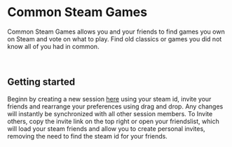 # Common Steam Games

Common Steam Games allows you and your friends to find games you own on Steam and vote on what to play. 
Find old classics or games you did not know all of you had in common. 

<br>

## Getting started
Beginn by creating a new session [here](https://aliebald.github.io/common-steam-games/create, "Common Steam Games link") using your steam id, invite your friends and rearrange your preferences using drag and drop. Any changes will instantly be synchronized with all other session members. To Invite others, copy the invite link on the top right or open your friendslist, which will load your steam friends and allow you to create personal invites, removing the need to find the steam id for your friends.

